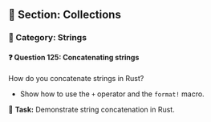 ## 📘 Section: Collections  
### 🔹 Category: Strings  
#### ❓ Question 125: Concatenating strings

How do you concatenate strings in Rust?

- Show how to use the `+` operator and the `format!` macro.

🔧 **Task:** Demonstrate string concatenation in Rust.
